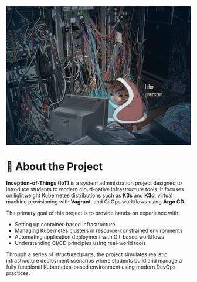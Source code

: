 
![Inception of Things](./iot.jpg)

# 📘 About the Project

**Inception-of-Things (IoT)** is a system administration project designed to introduce students to modern cloud-native infrastructure tools. It focuses on lightweight Kubernetes distributions such as **K3s** and **K3d**, virtual machine provisioning with **Vagrant**, and GitOps workflows using **Argo CD**.

The primary goal of this project is to provide hands-on experience with:

- Setting up container-based infrastructure
- Managing Kubernetes clusters in resource-constrained environments
- Automating application deployment with Git-based workflows
- Understanding CI/CD principles using real-world tools

Through a series of structured parts, the project simulates realistic infrastructure deployment scenarios where students build and manage a fully functional Kubernetes-based environment using modern DevOps practices.

